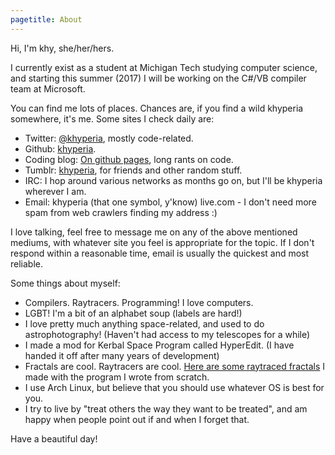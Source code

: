 ```yaml
---
pagetitle: About
---
```


Hi, I'm khy, she/her/hers.

I currently exist as a student at Michigan Tech studying computer science, and starting this summer (2017) I will be working on the C#/VB compiler team at Microsoft.

You can find me lots of places. Chances are, if you find a wild khyperia somewhere, it's me. Some sites I check daily are:

* Twitter: [\@khyperia](https://twitter.com/khyperia), mostly code-related.
* Github: [khyperia](https://github.com/khyperia).
* Coding blog: [On github pages](https://khyperia.github.io/), long rants on code.
* Tumblr: [khyperia](https://khyperia.tumblr.com/), for friends and other random stuff.
* IRC: I hop around various networks as months go on, but I'll be khyperia wherever I am.
* Email: khyperia (that one symbol, y'know) live.com - I don't need more spam from web crawlers finding my address :)

I love talking, feel free to message me on any of the above mentioned mediums, with whatever site you feel is appropriate for the topic. If I don't respond within a reasonable time, email is usually the quickest and most reliable.

Some things about myself:

* Compilers. Raytracers. Programming! I love computers.
* LGBT! I'm a bit of an alphabet soup (labels are hard!)
* I love pretty much anything space-related, and used to do astrophotography! (Haven't had access to my telescopes for a while)
* I made a mod for Kerbal Space Program called HyperEdit. (I have handed it off after many years of development)
* Fractals are cool. Raytracers are cool. [Here are some raytraced fractals](https://imgur.com/a/rmM4v) I made with the program I wrote from scratch.
* I use Arch Linux, but believe that you should use whatever OS is best for you.
* I try to live by "treat others the way they want to be treated", and am happy when people point out if and when I forget that.

Have a beautiful day!

